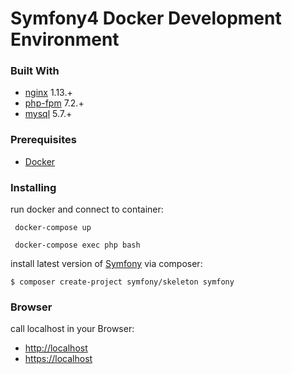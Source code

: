 # Symfony4 Docker Development Environment

### Built With
- [nginx](https://hub.docker.com/_/nginx/) 1.13.+
- [php-fpm](https://hub.docker.com/_/php/) 7.2.+
- [mysql](https://hub.docker.com/_/mysql/) 5.7.+

### Prerequisites
* [Docker](https://www.docker.com/)


### Installing

run docker and connect to container:
```
 docker-compose up
```
```
 docker-compose exec php bash
```

install latest version of [Symfony](http://symfony.com/doc/current/setup.html) via composer:
```
$ composer create-project symfony/skeleton symfony
```
### Browser
call localhost in your Browser:
- [http://localhost](http://localhost/)
- [https://localhost](https://localhost/)
